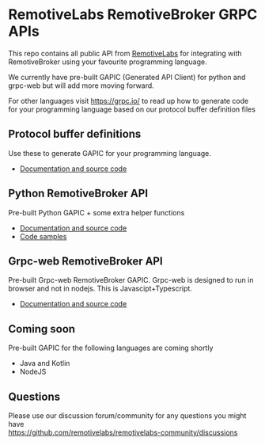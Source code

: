 # RemotiveLabs RemotiveBroker GRPC APIs

This repo contains all public API from [RemotiveLabs](https://remotivelabs.com/) for integrating
with RemotiveBroker using your favourite programming language.

We currently have pre-built GAPIC (Generated API Client)  for python and grpc-web 
but will add more moving forward.

For other languages visit https://grpc.io/ to read up how to generate code for your
programming language based on our protocol buffer definition files


## Protocol buffer definitions

Use these to generate GAPIC for your programming language.

- [Documentation and source code](protos/)

## Python RemotiveBroker API

Pre-built Python GAPIC + some extra helper functions

- [Documentation and source code](python/remotivelabs-broker/)
- [Code samples](https://github.com/remotivelabs/remotivelabs-samples/tree/main/python)


## Grpc-web RemotiveBroker API

Pre-built Grpc-web RemotiveBroker GAPIC. Grpc-web is designed to run in browser and
not in nodejs. This is Javascipt+Typescript.

- [Documentation and source code](grpc-web/grpc-web-stubs)

## Coming soon

Pre-built GAPIC for the following languages are coming shortly

* Java and Kotlin
* NodeJS

## Questions

Please use our discussion forum/community for any questions you might have <br>
https://github.com/remotivelabs/remotivelabs-community/discussions

